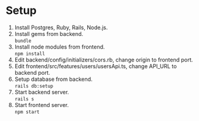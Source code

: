 # Setup

1. Install Postgres, Ruby, Rails, Node.js.
2. Install gems from backend.\
`bundle`
3. Install node modules from frontend.\
`npm install`
4. Edit backend/config/initializers/cors.rb, change origin to frontend port.
5. Edit frontend/src/features/users/usersApi.ts, change API_URL to backend port.
6. Setup database from backend.\
`rails db:setup`
7. Start backend server.\
`rails s`
8. Start frontend server.\
`npm start`